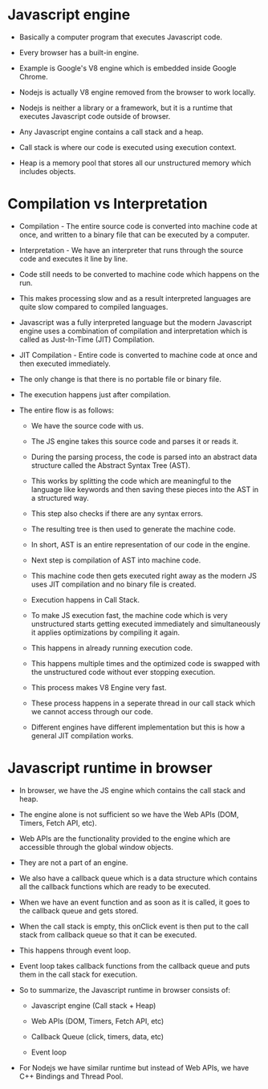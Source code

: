# Javascript engine

- Basically a computer program that executes Javascript code.

- Every browser has a built-in engine.

- Example is Google's V8 engine which is embedded inside Google Chrome.

- Nodejs is actually V8 engine removed from the browser to work locally.

- Nodejs is neither a library or a framework, but it is a runtime that executes Javascript code outside of browser.

- Any Javascript engine contains a call stack and a heap.

- Call stack is where our code is executed using execution context.

- Heap is a memory pool that stores all our unstructured memory which includes objects.

# Compilation vs Interpretation

- Compilation - The entire source code is converted into machine code at once, and written to a binary file that can be executed by a computer.

- Interpretation - We have an interpreter that runs through the source code and executes it line by line.

- Code still needs to be converted to machine code which happens on the run.

- This makes processing slow and as a result interpreted languages are quite slow compared to compiled languages.

- Javascript was a fully interpreted language but the modern Javascript engine uses a combination of compilation and interpretation which is called as Just-In-Time (JIT) Compilation.

- JIT Compilation - Entire code is converted to machine code at once and then executed immediately.

- The only change is that there is no portable file or binary file.

- The execution happens just after compilation.

- The entire flow is as follows:
  
  - We have the source code with us.
  
  - The JS engine takes this source code and parses it or reads it.
  
  - During the parsing process, the code is parsed into an abstract data structure called the Abstract Syntax Tree (AST).
  
  - This works by splitting the code which are meaningful to the language like keywords and then saving these pieces into the AST in a structured way.
  
  - This step also checks if there are any syntax errors.
  
  - The resulting tree is then used to generate the machine code.
  
  - In short, AST is an entire representation of our code in the engine.
  
  - Next step is compilation of AST into machine code.
  
  - This machine code then gets executed right away as the modern JS uses JIT compilation and no binary file is created.
  
  - Execution happens in Call Stack.
  
  - To make JS execution fast, the machine code which is very unstructured starts getting executed immediately and simultaneously it applies optimizations by compiling it again.
  
  - This happens in already running execution code.
  
  - This happens multiple times and the optimized code is swapped with the unstructured code without ever stopping execution.
  
  - This process makes V8 Engine very fast.
  
  - These process happens in a seperate thread in our call stack which we cannot access through our code.
  
  - Different engines have different implementation but this is how a general JIT compilation works.

# Javascript runtime in browser

- In browser, we have the JS engine which contains the call stack and heap.

- The engine alone is not sufficient so we have the Web APIs (DOM, Timers, Fetch API, etc).

- Web APIs are the functionality provided to the engine which are accessible through the global window objects.

- They are not a part of an engine.

- We also have a callback queue which is a data structure which contains all the callback functions which are ready to be executed.

- When we have an event function and as soon as it is called, it goes to the callback queue and gets stored.

- When the call stack is empty, this onClick event is then put to the call stack from callback queue so that it can be executed.

- This happens through event loop.

- Event loop takes callback functions from the callback queue and puts them in the call stack for execution.

- So to summarize, the Javascript runtime in browser consists of:
  
  - Javascript engine (Call stack + Heap)
  
  - Web APIs (DOM, Timers, Fetch API, etc)
  
  - Callback Queue (click, timers, data, etc)
  
  - Event loop

- For Nodejs we have similar runtime but instead of Web APIs, we have C++ Bindings and Thread Pool.


